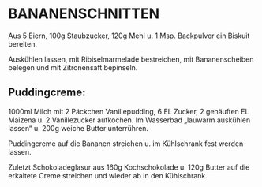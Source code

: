 # BANANENSCHNITTEN

Aus 5 Eiern, 100g Staubzucker, 120g Mehl u. 1 Msp. Backpulver ein
Biskuit bereiten.

Auskühlen lassen, mit Ribiselmarmelade bestreichen, mit Bananenscheiben
belegen und mit Zitronensaft bepinseln.

## Puddingcreme:

1000ml Milch mit 2 Päckchen Vanillepudding, 6 EL Zucker, 2 gehäuften EL
Maizena u. 2 Vanillezucker aufkochen. Im Wasserbad „lauwarm auskühlen
lassen“ u. 200g weiche Butter unterrühren.

Puddingcreme auf die Bananen streichen u. im Kühlschrank fest werden
lassen.

Zuletzt Schokoladeglasur aus 160g Kochschokolade u. 120g Butter auf die
erkaltete Creme streichen und wieder ab in den Kühlschrank.

